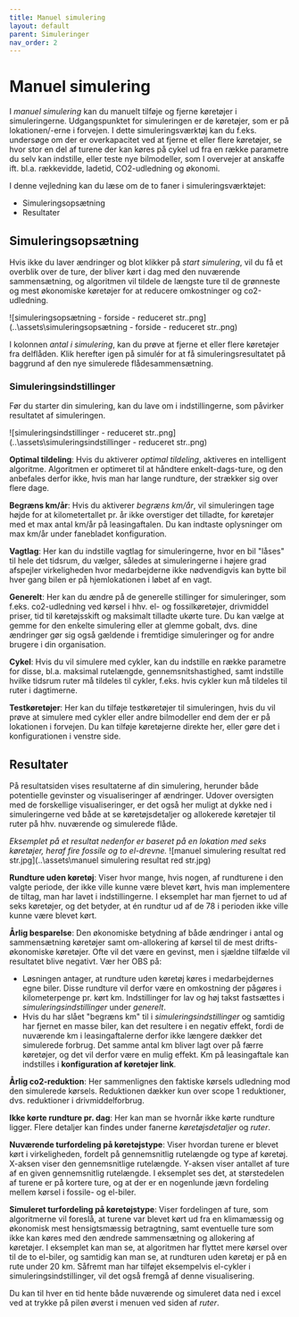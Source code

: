 ```yaml
---
title: Manuel simulering
layout: default
parent: Simuleringer
nav_order: 2
---
```


# Manuel simulering #

I _manuel simulering_ kan du manuelt tilføje og fjerne køretøjer i simuleringerne. Udgangspunktet for simuleringen er de køretøjer, som er på lokationen/-erne i forvejen. I dette simuleringsværktøj kan du f.eks. undersøge om der er overkapacitet ved at fjerne et eller flere køretøjer, se hvor stor en del af turene der kan køres på cykel ud fra en række parametre du selv kan indstille, eller teste nye bilmodeller, som I overvejer at anskaffe ift. bl.a. rækkevidde, ladetid, CO2-udledning og økonomi.

I denne vejledning kan du læse om de to faner i simuleringsværktøjet:
+ Simuleringsopsætning
+ Resultater

## Simuleringsopsætning ##
Hvis ikke du laver ændringer og blot klikker på _start simulering_, vil du få et overblik over de ture, der bliver kørt i dag med den nuværende sammensætning, og algoritmen vil tildele de længste ture til de grønneste og mest økonomiske køretøjer for at reducere omkostninger og co2-udledning.

![simuleringsopsætning - forside - reduceret str..png](..\assets\simuleringsopsætning - forside - reduceret str..png)

I kolonnen _antal i simulering_, kan du prøve at fjerne et eller flere køretøjer fra delflåden. Klik herefter igen på simulér for at få simuleringsresultatet på baggrund af den nye simulerede flådesammensætning.

### Simuleringsindstillinger ###

Før du starter din simulering, kan du lave om i indstillingerne, som påvirker resultatet af simuleringen.

![simuleringsindstillinger - reduceret str..png](..\assets\simuleringsindstillinger - reduceret str..png)

__Optimal tildeling__: Hvis du aktiverer _optimal tildeling_, aktiveres en intelligent algoritme. Algoritmen er optimeret til at håndtere enkelt-dags-ture, og den anbefales derfor ikke, hvis man har lange rundture, der strækker sig over flere dage. 

__Begræns km/år__: Hvis du aktiverer _begræns km/år_, vil simuleringen tage højde for at kilometertallet pr. år ikke overstiger det tilladte, for køretøjer med et max antal km/år på leasingaftalen. Du kan indtaste oplysninger om max km/år under fanebladet konfiguration.

__Vagtlag__: Her kan du indstille vagtlag for simuleringerne, hvor en bil "låses" til hele det tidsrum, du vælger, således at simuleringerne i højere grad afspejler virkeligheden hvor medarbejderne ikke nødvendigvis kan bytte bil hver gang bilen er på hjemlokationen i løbet af en vagt.

__Generelt__: Her kan du ændre på de generelle stillinger for simuleringer, som f.eks. co2-udledning ved kørsel i hhv. el- og fossilkøretøjer, drivmiddel priser, tid til køretøjsskift og maksimalt tilladte ukørte ture. Du kan vælge at gemme for den enkelte simulering eller at glemme gobalt, dvs. dine ændringer gør sig også gældende i fremtidige simuleringer og for andre brugere i din organisation. 

__Cykel__: Hvis du vil simulere med cykler, kan du indstille en række parametre for disse, bl.a. maksimal rutelængde, gennemsnitshastighed, samt indstille hvilke tidsrum ruter må tildeles til cykler, f.eks. hvis cykler kun må tildeles til ruter i dagtimerne.

__Testkøretøjer__: Her kan du tilføje testkøretøjer til simuleringen, hvis du vil prøve at simulere med cykler eller andre bilmodeller end dem der er på lokationen i forvejen. Du kan tilføje køretøjerne direkte her, eller gøre det i konfigurationen i venstre side. 


  

## Resultater ##
På resultatsiden vises resultaterne af din simulering, herunder både potentielle gevinster og visualiseringer af ændringer. Udover oversigten med de forskellige visualiseringer, er det også her muligt at dykke ned i simuleringerne ved både at se køretøjsdetaljer og allokerede køretøjer til ruter på hhv. nuværende og simulerede flåde. 

_Eksemplet på et resultat nedenfor er baseret på en lokation med seks køretøjer, heraf fire fossile og to el-drevne._
![manuel simulering resultat red str.jpg](..\assets\manuel simulering resultat red str.jpg)

__Rundture uden køretøj__: Viser hvor mange, hvis nogen, af rundturene i den valgte periode, der ikke ville kunne være blevet kørt, hvis man implementere de tiltag, man har lavet i indstillingerne. I eksemplet har man fjernet to ud af seks køretøjer, og det betyder, at én rundtur ud af de 78 i perioden ikke ville kunne være blevet kørt. 

__Årlig besparelse__: Den økonomiske betydning af både ændringer i antal og sammensætning køretøjer samt om-allokering af kørsel til de mest drifts-økonomiske køretøjer. Ofte vil det være en gevinst, men i sjældne tilfælde vil resultatet blive negativt. Vær her OBS på:
+ Løsningen antager, at rundture uden køretøj køres i medarbejdernes egne biler. Disse rundture vil derfor være en omkostning der pågøres i kilometerpenge pr. kørt km. Indstillinger for lav og høj takst fastsættes i _simuleringsindstillinger_ under _generelt_.
+ Hvis du har slået "begræns km" til i _simuleringsindstillinger_ og samtidig har fjernet en masse biler, kan det resultere i en negativ effekt, fordi de nuværende km i leasingaftalerne derfor ikke længere dækker det simulerede forbrug. Det samme antal km bliver lagt over på færre køretøjer, og det vil derfor være en mulig effekt. Km på leasingaftale kan indstilles i __konfiguration af køretøjer link__.

__Årlig co2-reduktion__: Her sammenlignes den faktiske kørsels udledning mod den simulerede kørsels. Reduktionen dækker kun over scope 1 reduktioner, dvs. reduktioner i drivmiddelforbrug. 

__Ikke kørte rundture pr. dag__: Her kan man se hvornår ikke kørte rundture ligger. Flere detaljer kan findes under fanerne _køretøjsdetaljer_ og _ruter_. 

__Nuværende turfordeling på køretøjstype__: Viser hvordan turene er blevet kørt i virkeligheden, fordelt på gennemsnitlig rutelængde og type af køretøj. X-aksen viser den gennemsnitlige rutelængde. Y-aksen viser antallet af ture af en given gennemsnitlig rutelængde. I eksemplet ses det, at størstedelen af turene er på kortere ture, og at der er en nogenlunde jævn fordeling mellem kørsel i fossile- og el-biler. 

__Simuleret turfordeling på køretøjstype__: Viser fordelingen af ture, som algoritmerne vil foreslå, at turene var blevet kørt ud fra en klimamæssig og økonomisk mest hensigtsmæssig betragtning, samt eventuelle ture som ikke kan køres med den ændrede sammensætning og allokering af køretøjer. I eksemplet kan man se, at algoritmen har flyttet mere kørsel over til de to el-biler, og samtidig kan man se, at rundturen uden køretøj er på en rute under 20 km. Såfremt man har tilføjet eksempelvis el-cykler i simuleringsindstillinger, vil det også fremgå af denne visualisering.  

Du kan til hver en tid hente både nuværende og simuleret data ned i excel ved at trykke på pilen øverst i menuen ved siden af _ruter_. 



